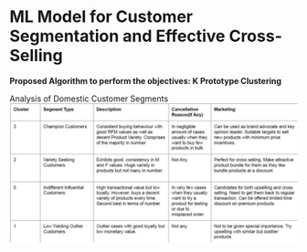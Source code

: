 # ML Model for Customer Segmentation and Effective Cross-Selling

<b>Proposed Algorithm to perform the objectives: K Prototype Clustering</b>

Analysis of Domestic Customer Segments
![Main Model](c.JPG "Domestic Customer Segments")
